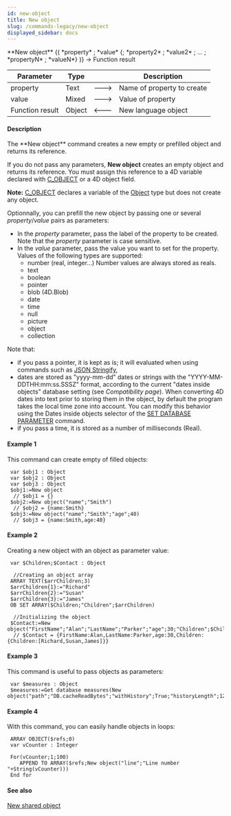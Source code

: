 ```yaml
---
id: new-object
title: New object
slug: /commands-legacy/new-object
displayed_sidebar: docs
---
```


<!--REF #_command_.New object.Syntax-->**New object** {( *property* ; *value* {; *property2* ; *value2* ; ... ; *propertyN* ; *valueN*} )} -> Function result<!-- END REF-->
<!--REF #_command_.New object.Params-->
| Parameter | Type |  | Description |
| --- | --- | --- | --- |
| property | Text | &#x1F852; | Name of property to create |
| value | Mixed | &#x1F852; | Value of property |
| Function result | Object | &#x1F850; | New language object |

<!-- END REF-->

#### Description 

<!--REF #_command_.New object.Summary-->The **New object** command creates a new empty or prefilled object and returns its reference.<!-- END REF-->

If you do not pass any parameters, **New object** creates an empty object and returns its reference. You must assign this reference to a 4D variable declared with [C\_OBJECT](c-object.md) or a 4D object field.

**Note:** [C\_OBJECT](c-object.md) declares a variable of the [Object](# "Data structured as a native 4D object") type but does not create any object.

Optionnally, you can prefill the new object by passing one or several *property*/*value* pairs as parameters:

* In the *property* parameter, pass the label of the property to be created. Note that the *property* parameter is case sensitive.
* In the *value* parameter, pass the value you want to set for the property. Values of the following types are supported:  
   * number (real, integer...) Number values are always stored as reals.  
   * text  
   * boolean  
   * pointer  
   * blob (4D.Blob)  
   * date  
   * time  
   * null  
   * picture  
   * object  
   * collection

Note that:

* if you pass a pointer, it is kept as is; it will evaluated when using commands such as [JSON Stringify](json-stringify.md),
* dates are stored as "yyyy-mm-dd" dates or strings with the "YYYY-MM-DDTHH:mm:ss.SSSZ" format, according to the current "dates inside objects" database setting (see *Compatibility page*). When converting 4D dates into text prior to storing them in the object, by default the program takes the local time zone into account. You can modify this behavior using the Dates inside objects selector of the [SET DATABASE PARAMETER](set-database-parameter.md) command.
* if you pass a time, it is stored as a number of milliseconds (Real).

#### Example 1 

This command can create empty of filled objects:

```4d
 var $obj1 : Object
 var $obj2 : Object
 var $obj3 : Object
 $obj1:=New object
  // $obj1 = {}
 $obj2:=New object("name";"Smith")
  // $obj2 = {name:Smith}
 $obj3:=New object("name";"Smith";"age";40)
  // $obj3 = {name:Smith,age:40}
```

#### Example 2 

Creating a new object with an object as parameter value: 

```4d
 var $Children;$Contact : Object
 
  //Creating an object array
 ARRAY TEXT($arrChildren;3)
 $arrChildren{1}:="Richard"
 $arrChildren{2}:="Susan"
 $arrChildren{3}:="James"
 OB SET ARRAY($Children;"Children";$arrChildren)
 
  //Initializing the object
 $Contact:=New object("FirstName";"Alan";"LastName";"Parker";"age";30;"Children";$Children)
  // $Contact = {FirstName:Alan,LastName:Parker,age:30,Children:{Children:[Richard,Susan,James]}}
```

#### Example 3 

This command is useful to pass objects as parameters:

```4d
 var $measures : Object
 $measures:=Get database measures(New object("path";"DB.cacheReadBytes";"withHistory";True;"historyLength";120))
```

#### Example 4 

With this command, you can easily handle objects in loops:

```4d
 ARRAY OBJECT($refs;0)
 var vCounter : Integer
 
 For(vCounter;1;100)
    APPEND TO ARRAY($refs;New object("line";"Line number "+String(vCounter)))
 End for
```

#### See also 

  
[New shared object](new-shared-object.md)  